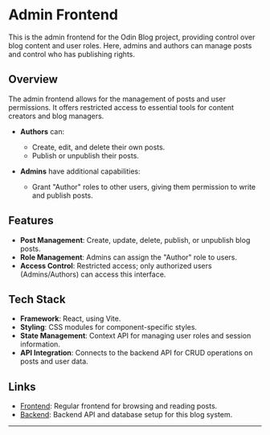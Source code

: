 # Admin Frontend

This is the admin frontend for the Odin Blog project, providing control over blog content and user roles. Here, admins and authors can manage posts and control who has publishing rights.

## Overview

The admin frontend allows for the management of posts and user permissions. It offers restricted access to essential tools for content creators and blog managers.

- **Authors** can:

  - Create, edit, and delete their own posts.
  - Publish or unpublish their posts.

- **Admins** have additional capabilities:
  - Grant "Author" roles to other users, giving them permission to write and publish posts.

## Features

- **Post Management**: Create, update, delete, publish, or unpublish blog posts.
- **Role Management**: Admins can assign the "Author" role to users.
- **Access Control**: Restricted access; only authorized users (Admins/Authors) can access this interface.

## Tech Stack

- **Framework**: React, using Vite.
- **Styling**: CSS modules for component-specific styles.
- **State Management**: Context API for managing user roles and session information.
- **API Integration**: Connects to the backend API for CRUD operations on posts and user data.

## Links

- [Frontend](https://github.com/Uruwhy1/odin-blog-frontend): Regular frontend for browsing and reading posts.
- [Backend](https://github.com/Uruwhy1/odin-blog): Backend API and database setup for this blog system.

---
